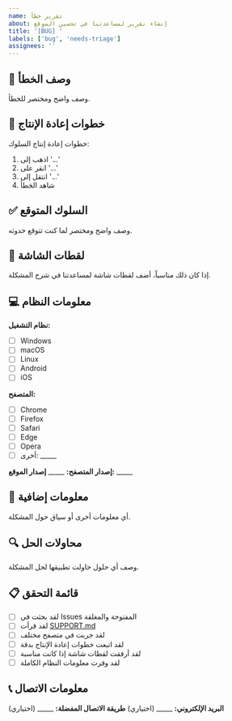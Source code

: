 ```yaml
---
name: تقرير خطأ
about: إنشاء تقرير لمساعدتنا في تحسين الموقع
title: '[BUG] '
labels: ['bug', 'needs-triage']
assignees: ''
---
```


## 🐛 وصف الخطأ

وصف واضح ومختصر للخطأ.

## 🔄 خطوات إعادة الإنتاج

خطوات إعادة إنتاج السلوك:

1. اذهب إلى '...'
2. انقر على '...'
3. انتقل إلى '...'
4. شاهد الخطأ

## ✅ السلوك المتوقع

وصف واضح ومختصر لما كنت تتوقع حدوثه.

## 📸 لقطات الشاشة

إذا كان ذلك مناسباً، أضف لقطات شاشة لمساعدتنا في شرح المشكلة.

## 💻 معلومات النظام

**نظام التشغيل:**
- [ ] Windows
- [ ] macOS
- [ ] Linux
- [ ] Android
- [ ] iOS

**المتصفح:**
- [ ] Chrome
- [ ] Firefox
- [ ] Safari
- [ ] Edge
- [ ] Opera
- [ ] أخرى: _____

**إصدار المتصفح:** _____
**إصدار الموقع:** _____

## 📱 معلومات إضافية

أي معلومات أخرى أو سياق حول المشكلة.

## 🔍 محاولات الحل

وصف أي حلول حاولت تطبيقها لحل المشكلة.

## 📋 قائمة التحقق

- [ ] لقد بحثت في Issues المفتوحة والمغلقة
- [ ] لقد قرأت [SUPPORT.md](../SUPPORT.md)
- [ ] لقد جربت في متصفح مختلف
- [ ] لقد اتبعت خطوات إعادة الإنتاج بدقة
- [ ] لقد أرفقت لقطات شاشة إذا كانت مناسبة
- [ ] لقد وفرت معلومات النظام الكاملة

## 📞 معلومات الاتصال

**البريد الإلكتروني:** _____ (اختياري)
**طريقة الاتصال المفضلة:** _____ (اختياري) 
